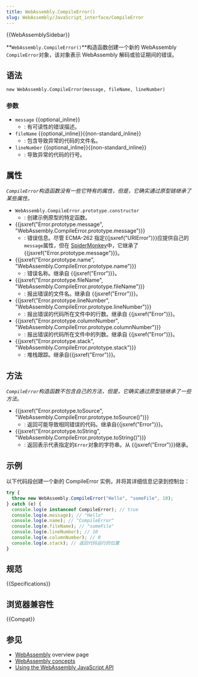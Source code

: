 ```yaml
---
title: WebAssembly.CompileError()
slug: WebAssembly/JavaScript_interface/CompileError
---
```


{{WebAssemblySidebar}}

**`WebAssembly.CompileError()`**构造函数创建一个新的 WebAssembly `CompileError`对象，该对象表示 WebAssembly 解码或验证期间的错误。

## 语法

```plain
new WebAssembly.CompileError(message, fileName, lineNumber)
```

### 参数

- `message` {{optional_inline}}
  - : 有可读性的错误描述。
- `fileName` {{optional_inline}}{{non-standard_inline}}
  - : 包含导致异常的代码的文件名。
- `lineNumber` {{optional_inline}}{{non-standard_inline}}
  - : 导致异常的代码的行号。

## 属性

_`CompileError`构造函数没有一些它特有的属性，但是，它确实通过原型链继承了某些属性。_

- `WebAssembly.CompileError.prototype.constructor`
  - : 创建示例原型的特定函数。
- {{jsxref("Error.prototype.message", "WebAssembly.CompileError.prototype.message")}}
  - : 错误信息。尽管 ECMA-262 指定{{jsxref("URIError")}}应提供自己的`message`属性，但在 [SpiderMonkey](/zh-CN/docs/Mozilla/Projects/SpiderMonkey)中，它继承了 {{jsxref("Error.prototype.message")}}。
- {{jsxref("Error.prototype.name", "WebAssembly.CompileError.prototype.name")}}
  - : 错误名称。继承自 {{jsxref("Error")}}。
- {{jsxref("Error.prototype.fileName", "WebAssembly.CompileError.prototype.fileName")}}
  - : 报出错误的文件名。继承自 {{jsxref("Error")}}。
- {{jsxref("Error.prototype.lineNumber", "WebAssembly.CompileError.prototype.lineNumber")}}
  - : 报出错误的代码所在文件中的行数。继承自 {{jsxref("Error")}}。
- {{jsxref("Error.prototype.columnNumber", "WebAssembly.CompileError.prototype.columnNumber")}}
  - : 报出错误的代码所在文件中的列数。继承自 {{jsxref("Error")}}。
- {{jsxref("Error.prototype.stack", "WebAssembly.CompileError.prototype.stack")}}
  - : 堆栈跟踪。继承自{{jsxref("Error")}}。

## 方法

_`CompileError`构造函数不包含自己的方法，但是，它确实通过原型链继承了一些方法。_

- {{jsxref("Error.prototype.toSource", "WebAssembly.CompileError.prototype.toSource()")}}
  - : 返回可能导致相同错误的代码。继承自{{jsxref("Error")}}。
- {{jsxref("Error.prototype.toString", "WebAssembly.CompileError.prototype.toString()")}}
  - : 返回表示代表指定的`Error`对象的字符串。从 {{jsxref("Error")}}继承。

## 示例

以下代码段创建一个新的 CompileError 实例，并将其详细信息记录到控制台：

```js
try {
  throw new WebAssembly.CompileError("Hello", "someFile", 10);
} catch (e) {
  console.log(e instanceof CompileError); // true
  console.log(e.message); // "Hello"
  console.log(e.name); // "CompileError"
  console.log(e.fileName); // "someFile"
  console.log(e.lineNumber); // 10
  console.log(e.columnNumber); // 0
  console.log(e.stack); // 返回代码运行的位置
}
```

## 规范

{{Specifications}}

## 浏览器兼容性

{{Compat}}

## 参见

- [WebAssembly](/zh-CN/docs/WebAssembly) overview page
- [WebAssembly concepts](/zh-CN/docs/WebAssembly/Concepts)
- [Using the WebAssembly JavaScript API](/zh-CN/docs/WebAssembly/Using_the_JavaScript_API)
